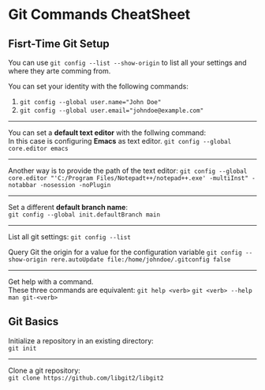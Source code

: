 # **Git Commands CheatSheet**

## Fisrt-Time Git Setup
You can use `git config --list --show-origin` to list all your settings and where they arte comming from.

You can set your identity with the following commands:

1. `git config --global user.name="John Doe"`
2. `git config --global user.email="johndoe@example.com"`
<hr>

You can set a **default text editor** with the follwing command:
<br>
In this case is configuring **Emacs** as text editor. `git config --global core.editor emacs`
<hr>

Another way is to provide the path of the text editor:
`git config --global core.editor "'C:/Program Files/Notepadt++/notepad++.exe' -multiInst" -notabbar -nosession -noPlugin`
<hr>

Set a different **default branch name**:
<br>
`git config --global init.defaultBranch main`
<hr>

List all git settings: `git config --list`

Query Git the origin for a value for the configuration variable
`git config --show-origin rere.autoUpdate file:/home/johndoe/.gitconfig false`
<hr>

Get help with a command.
<br>
These three commands are equivalent:
`git help <verb>`
`git <verb> --help`
`man git-<verb>`

## Git Basics

Initialize a repository in an existing directory:
<br>
 `git init`
<hr>

Clone a git repository:
<br>
`git clone https://github.com/libgit2/libgit2`